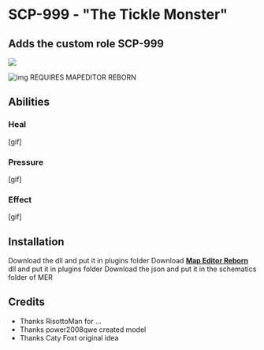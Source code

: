 <p align="center">
<h1> SCP-999 - <b>"The Tickle Monster"</b></h1>
<h2> Adds the custom role SCP-999</h2>
<img src="https://github.com/AleRabo/SCP999/blob/main/Photos/Main.png">
</p>

![img](https://img.shields.io/github/downloads/AleRabo/SCP999/total.svg)
REQUIRES MAPEDITOR REBORN

## Abilities
### Heal
[gif]
### Pressure
[gif]
### Effect
[gif]

## Installation
Download the dll and put it in plugins folder
Download **[Map Editor Reborn](https://github.com/Michal78900/MapEditorReborn)** dll and put it in plugins folder
Download the json and put it in the schematics folder of MER

## Credits
- Thanks RisottoMan for ...
- Thanks power2008qwe created model
- Thanks Caty Foxt original idea
